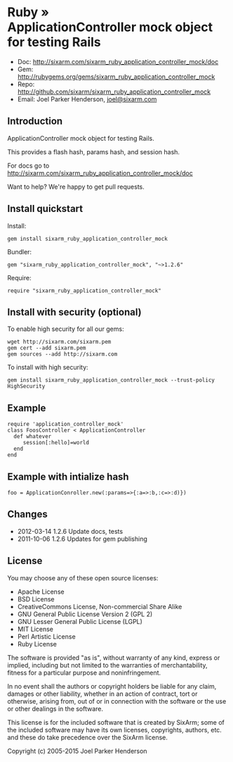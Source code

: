 # Ruby » <br> ApplicationController mock object for testing Rails

* Doc: <http://sixarm.com/sixarm_ruby_application_controller_mock/doc>
* Gem: <http://rubygems.org/gems/sixarm_ruby_application_controller_mock>
* Repo: <http://github.com/sixarm/sixarm_ruby_application_controller_mock>
* Email: Joel Parker Henderson, <joel@sixarm.com>


## Introduction

ApplicationController mock object for testing Rails.

This provides a flash hash, params hash, and session hash.

For docs go to <http://sixarm.com/sixarm_ruby_application_controller_mock/doc>

Want to help? We're happy to get pull requests.


## Install quickstart

Install:

    gem install sixarm_ruby_application_controller_mock

Bundler:

    gem "sixarm_ruby_application_controller_mock", "~>1.2.6"

Require:

    require "sixarm_ruby_application_controller_mock"


## Install with security (optional)

To enable high security for all our gems:

    wget http://sixarm.com/sixarm.pem
    gem cert --add sixarm.pem
    gem sources --add http://sixarm.com

To install with high security:

    gem install sixarm_ruby_application_controller_mock --trust-policy HighSecurity


## Example

    require 'application_controller_mock'
    class FoosController < ApplicationController
      def whatever
         session[:hello]=world
      end
    end


## Example with intialize hash
  
    foo = ApplicationConroller.new(:params=>{:a=>:b,:c=>:d)})


## Changes

* 2012-03-14 1.2.6 Update docs, tests
* 2011-10-06 1.2.6 Updates for gem publishing


## License

You may choose any of these open source licenses:

  * Apache License
  * BSD License
  * CreativeCommons License, Non-commercial Share Alike
  * GNU General Public License Version 2 (GPL 2)
  * GNU Lesser General Public License (LGPL)
  * MIT License
  * Perl Artistic License
  * Ruby License

The software is provided "as is", without warranty of any kind, 
express or implied, including but not limited to the warranties of 
merchantability, fitness for a particular purpose and noninfringement. 

In no event shall the authors or copyright holders be liable for any 
claim, damages or other liability, whether in an action of contract, 
tort or otherwise, arising from, out of or in connection with the 
software or the use or other dealings in the software.

This license is for the included software that is created by SixArm;
some of the included software may have its own licenses, copyrights, 
authors, etc. and these do take precedence over the SixArm license.

Copyright (c) 2005-2015 Joel Parker Henderson
